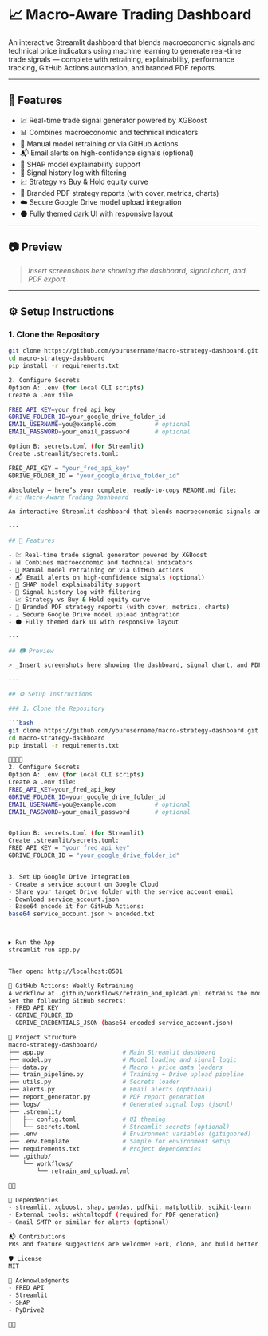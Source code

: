 # 📈 Macro-Aware Trading Dashboard

An interactive Streamlit dashboard that blends macroeconomic signals and technical price indicators using machine learning to generate real-time trade signals — complete with retraining, explainability, performance tracking, GitHub Actions automation, and branded PDF reports.

---

## 🚀 Features

- 💹 Real-time trade signal generator powered by XGBoost
- 📊 Combines macroeconomic and technical indicators
- 🔁 Manual model retraining or via GitHub Actions
- 📬 Email alerts on high-confidence signals (optional)
- 🧠 SHAP model explainability support
- 📜 Signal history log with filtering
- 📈 Strategy vs Buy & Hold equity curve
- 📄 Branded PDF strategy reports (with cover, metrics, charts)
- ☁️ Secure Google Drive model upload integration
- 🌑 Fully themed dark UI with responsive layout

---

## 📷 Preview

> _Insert screenshots here showing the dashboard, signal chart, and PDF export_

---

## ⚙️ Setup Instructions

### 1. Clone the Repository

```bash
git clone https://github.com/yourusername/macro-strategy-dashboard.git
cd macro-strategy-dashboard
pip install -r requirements.txt

2. Configure Secrets
Option A: .env (for local CLI scripts)
Create a .env file

FRED_API_KEY=your_fred_api_key
GDRIVE_FOLDER_ID=your_google_drive_folder_id
EMAIL_USERNAME=you@example.com           # optional
EMAIL_PASSWORD=your_email_password       # optional

Option B: secrets.toml (for Streamlit)
Create .streamlit/secrets.toml:

FRED_API_KEY = "your_fred_api_key"
GDRIVE_FOLDER_ID = "your_google_drive_folder_id"

Absolutely — here’s your complete, ready-to-copy README.md file:
# 📈 Macro-Aware Trading Dashboard

An interactive Streamlit dashboard that blends macroeconomic signals and technical price indicators using machine learning to generate real-time trade signals — complete with retraining, explainability, performance tracking, GitHub Actions automation, and branded PDF reports.

---

## 🚀 Features

- 💹 Real-time trade signal generator powered by XGBoost
- 📊 Combines macroeconomic and technical indicators
- 🔁 Manual model retraining or via GitHub Actions
- 📬 Email alerts on high-confidence signals (optional)
- 🧠 SHAP model explainability support
- 📜 Signal history log with filtering
- 📈 Strategy vs Buy & Hold equity curve
- 📄 Branded PDF strategy reports (with cover, metrics, charts)
- ☁️ Secure Google Drive model upload integration
- 🌑 Fully themed dark UI with responsive layout

---

## 📷 Preview

> _Insert screenshots here showing the dashboard, signal chart, and PDF export_

---

## ⚙️ Setup Instructions

### 1. Clone the Repository

```bash
git clone https://github.com/yourusername/macro-strategy-dashboard.git
cd macro-strategy-dashboard
pip install -r requirements.txt


2. Configure Secrets
Option A: .env (for local CLI scripts)
Create a .env file:
FRED_API_KEY=your_fred_api_key
GDRIVE_FOLDER_ID=your_google_drive_folder_id
EMAIL_USERNAME=you@example.com           # optional
EMAIL_PASSWORD=your_email_password       # optional


Option B: secrets.toml (for Streamlit)
Create .streamlit/secrets.toml:
FRED_API_KEY = "your_fred_api_key"
GDRIVE_FOLDER_ID = "your_google_drive_folder_id"


3. Set Up Google Drive Integration
- Create a service account on Google Cloud
- Share your target Drive folder with the service account email
- Download service_account.json
- Base64 encode it for GitHub Actions:
base64 service_account.json > encoded.txt



▶️ Run the App
streamlit run app.py


Then open: http://localhost:8501

🔁 GitHub Actions: Weekly Retraining
A workflow at .github/workflows/retrain_and_upload.yml retrains the model and uploads it weekly to Drive.
Set the following GitHub secrets:
- FRED_API_KEY
- GDRIVE_FOLDER_ID
- GDRIVE_CREDENTIALS_JSON (base64-encoded service_account.json)

📁 Project Structure
macro-strategy-dashboard/
├── app.py                      # Main Streamlit dashboard
├── model.py                    # Model loading and signal logic
├── data.py                     # Macro + price data loaders
├── train_pipeline.py           # Training + Drive upload pipeline
├── utils.py                    # Secrets loader
├── alerts.py                   # Email alerts (optional)
├── report_generator.py         # PDF report generation
├── logs/                       # Generated signal logs (jsonl)
├── .streamlit/
│   ├── config.toml             # UI theming
│   └── secrets.toml            # Streamlit secrets (optional)
├── .env                        # Environment variables (gitignored)
├── .env.template               # Sample for environment setup
├── requirements.txt            # Project dependencies
└── .github/
    └── workflows/
        └── retrain_and_upload.yml



🧪 Dependencies
- streamlit, xgboost, shap, pandas, pdfkit, matplotlib, scikit-learn
- External tools: wkhtmltopdf (required for PDF generation)
- Gmail SMTP or similar for alerts (optional)

📬 Contributions
PRs and feature suggestions are welcome! Fork, clone, and build better trading tools together 📈

🛡 License
MIT

🙏 Acknowledgments
- FRED API
- Streamlit
- SHAP
- PyDrive2


